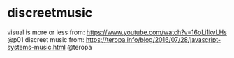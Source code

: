 # discreetmusic

visual is more or less from: https://www.youtube.com/watch?v=16oLi1kvLHs @p01
discreet music from: https://teropa.info/blog/2016/07/28/javascript-systems-music.html @teropa
